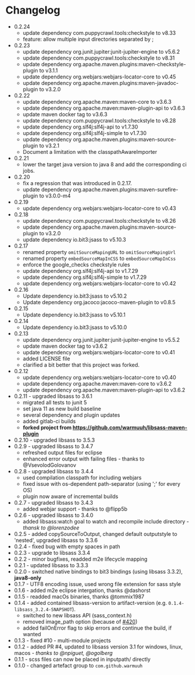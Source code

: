 # Changelog

* 0.2.24
  * update dependency com.puppycrawl.tools:checkstyle to v8.33
  * feature: allow multiple input directories separated by ;
* 0.2.23
  * update dependency org.junit.jupiter:junit-jupiter-engine to v5.6.2
  * update dependency com.puppycrawl.tools:checkstyle to v8.31
  * update dependency org.apache.maven.plugins:maven-checkstyle-plugin to v3.1.1
  * update dependency org.webjars:webjars-locator-core to v0.45
  * update dependency org.apache.maven.plugins:maven-javadoc-plugin to v3.2.0
* 0.2.22
  * update dependency org.apache.maven:maven-core to v3.6.3
  * update dependency org.apache.maven:maven-plugin-api to v3.6.3
  * update maven docker tag to v3.6.3
  * update dependency com.puppycrawl.tools:checkstyle to v8.28
  * update dependency org.slf4j:slf4j-api to v1.7.30
  * update dependency org.slf4j:slf4j-simple to v1.7.30
  * update dependency org.apache.maven.plugins:maven-source-plugin to v3.2.1
  * Document a limitation with the classpathAwareImporter
* 0.2.21
  * lower the target java version to java 8 and add the corresponding ci jobs.
* 0.2.20
  * fix a regression that was introduced in 0.2.17.
  * update dependency org.apache.maven.plugins:maven-surefire-plugin to v3.0.0-m4
* 0.2.19
  * update dependency org.webjars:webjars-locator-core to v0.43
* 0.2.18
  * update dependency com.puppycrawl.tools:checkstyle to v8.26
  * update dependency org.apache.maven.plugins:maven-source-plugin to v3.2.0
  * update dependency io.bit3:jsass to v5.10.3
* 0.2.17
  * renamed property `omitSourceMapingURL` to `omitSourceMapingUrl`
  * renamed property `embedSourceMapInCSS` to `embedSourceMapInCss`
  * enforce the google_checks checkstyle rules
  * update dependency org.slf4j:slf4j-api to v1.7.29
  * update dependency org.slf4j:slf4j-simple to v1.7.29
  * update dependency org.webjars:webjars-locator-core to v0.42
* 0.2.16
  * Update dependency io.bit3:jsass to v5.10.2
  * Update dependency org.jacoco:jacoco-maven-plugin to v0.8.5
* 0.2.15
  * Update dependency io.bit3:jsass to v5.10.1
* 0.2.14
  * Update dependency io.bit3:jsass to v5.10.0
* 0.2.13
  * update dependency org.junit.jupiter:junit-jupiter-engine to v5.5.2
  * update maven docker tag to v3.6.2
  * update dependency org.webjars:webjars-locator-core to v0.41
  * added LICENSE file
  * clarified a bit better that this project was forked.
* 0.2.12
  * update dependency org.webjars:webjars-locator-core to v0.40
  * update dependency org.apache.maven:maven-core to v3.6.2 
  * update dependency org.apache.maven:maven-plugin-api to v3.6.2
* 0.2.11 - upgraded libsass to 3.6.1
  * migrated all tests to junit 5
  * set java 11 as new build baseline
  * several dependency and plugin updates
  * added gitlab-ci builds
  * **forked project from https://github.com/warmuuh/libsass-maven-plugin**
* 0.2.10 - upgraded libsass to 3.5.3
* 0.2.9 - upgraded libsass to 3.4.7
  * refreshed output files for eclipse
  * enhanced error output with failing files - thanks to @VsevolodGolovanov
* 0.2.8 - upgraded libsass to 3.4.4
  * used compilation classpath for including webjars
  * fixed issue with os-dependent path-separator (using ';' for every OS)
  * plugin now aware of incremental builds
* 0.2.7 - upgraded libsass to 3.4.3
  * added webjar support - thanks to @flipp5b 
* 0.2.6 - upgraded libsass to 3.4.0
  * added libsass:watch goal to watch and recompile include directory - *thansk to @lorenzodee*
* 0.2.5 - added copySourceToOutput, changed default outputstyle to 'nested', upgraded libsass to 3.3.6
* 0.2.4 - fixed bug with empty spaces in path
* 0.2.3 - upgrade to libsass 3.3.4
* 0.2.2 - minor bugfixes, readded m2e lifecycle mapping 
* 0.2.1 - updated libsass to 3.3.3
* 0.2.0 - switched native bindings to bit3 bindings (using libsass 3.3.2), **java8-only**
* 0.1.7 - UTF8 encoding issue, used wrong file extension for sass style
* 0.1.6 - added m2e eclipse intergation, thanks @dashorst
* 0.1.5 - readded macOs binaries, thanks @tommix1987
* 0.1.4 - added contained libsass-version to artifact-version (e.g. `0.1.4-libsass_3.2.4-SNAPSHOT`). 
  * switched to new libsass API (sass_context.h)
  * removed image_path option (because of [#420](https://github.com/sass/libsass/issues/420))
  * added failOnError flag to skip errors and continue the build, if wanted
* 0.1.3 - fixed #10 - multi-module projects
* 0.1.2 - added PR #4, updated to libsass version 3.1 for windows, linux, macos - *thanks to @npiguet, @ogolberg*
* 0.1.1 - scss files can now be placed in inputpath/ directly
* 0.1.0 - changed artefact group to `com.github.warmuuh`
